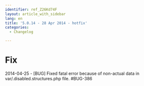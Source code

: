 ```yaml
---
identifier: ref_Z26Kd74F
layout: article_with_sidebar
lang: en
title: '5.0.14 - 28 Apr 2014 - hotfix'
categories:
  - Changelog

---
```



# Fix

2014-04-25 - [BUG] Fixed fatal error because of non-actual data in var/.disabled.structures.php file. #BUG-386